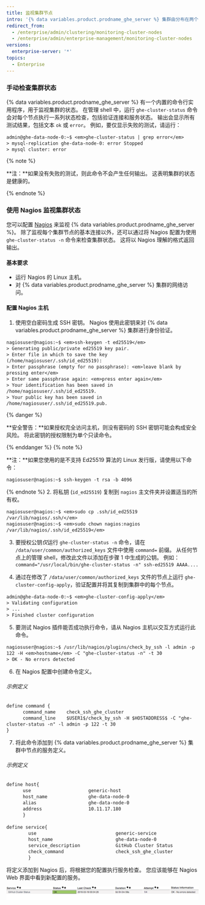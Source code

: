 ```yaml
---
title: 监视集群节点
intro: '{% data variables.product.prodname_ghe_server %} 集群由分布在两个或多个节点上的冗余服务组成。 如果单个服务或整个节点将要发生故障，这种情况不应立即展示给集群的用户。 但是，由于性能和冗余受到影响，因此监视 {% data variables.product.prodname_ghe_server %} 集群的状态非常重要。'
redirect_from:
  - /enterprise/admin/clustering/monitoring-cluster-nodes
  - /enterprise/admin/enterprise-management/monitoring-cluster-nodes
versions:
  enterprise-server: '*'
topics:
  - Enterprise
---
```


### 手动检查集群状态

{% data variables.product.prodname_ghe_server %} 有一个内置的命令行实用程序，用于监视集群的状态。 在管理 shell 中，运行 `ghe-cluster-status` 命令会对每个节点执行一系列状态检查，包括验证连接和服务状态。 输出会显示所有测试结果，包括文本 `ok` 或 `error`。 例如，要仅显示失败的测试，请运行：

```shell
admin@ghe-data-node-0:~$ <em>ghe-cluster-status | grep error</em>
> mysql-replication ghe-data-node-0: error Stopped
> mysql cluster: error
```
{% note %}

**注：**如果没有失败的测试，则此命令不会产生任何输出。 这表明集群的状态是健康的。

{% endnote %}

### 使用 Nagios 监视集群状态

您可以配置 [Nagios](https://www.nagios.org/) 来监视 {% data variables.product.prodname_ghe_server %}。 除了监视每个集群节点的基本连接以外，还可以通过将 Nagios 配置为使用 `ghe-cluster-status -n` 命令来检查集群状态。 这将以 Nagios 理解的格式返回输出。

#### 基本要求
* 运行 Nagios 的 Linux 主机。
* 对 {% data variables.product.prodname_ghe_server %} 集群的网络访问。

#### 配置 Nagios 主机
1. 使用空白密码生成 SSH 密钥。 Nagios 使用此密钥来对 {% data variables.product.prodname_ghe_server %} 集群进行身份验证。
  ```shell
  nagiosuser@nagios:~$ <em>ssh-keygen -t ed25519</em>
  > Generating public/private ed25519 key pair.
  > Enter file in which to save the key (/home/nagiosuser/.ssh/id_ed25519):
  > Enter passphrase (empty for no passphrase): <em>leave blank by pressing enter</em>
  > Enter same passphrase again: <em>press enter again</em>
  > Your identification has been saved in /home/nagiosuser/.ssh/id_ed25519.
  > Your public key has been saved in /home/nagiosuser/.ssh/id_ed25519.pub.
  ```
  {% danger %}

  **安全警告：**如果授权完全访问主机，则没有密码的 SSH 密钥可能会构成安全风险。 将此密钥的授权限制为单个只读命令。

  {% enddanger %}
  {% note %}

  **注：**如果您使用的是不支持 Ed25519 算法的 Linux 发行版，请使用以下命令：
  ```shell
  nagiosuser@nagios:~$ ssh-keygen -t rsa -b 4096
  ```

  {% endnote %}
2. 将私钥 (`id_ed25519`) 复制到 `nagios` 主文件夹并设置适当的所有权。
  ```shell
  nagiosuser@nagios:~$ <em>sudo cp .ssh/id_ed25519 /var/lib/nagios/.ssh/</em>
  nagiosuser@nagios:~$ <em>sudo chown nagios:nagios /var/lib/nagios/.ssh/id_ed25519</em>
  ```

3. 要授权公钥*仅*运行 `ghe-cluster-status -n` 命令，请在 `/data/user/common/authorized_keys` 文件中使用 `command=` 前缀。 从任何节点上的管理 shell，修改此文件以添加在步骤 1 中生成的公钥。 例如：`command="/usr/local/bin/ghe-cluster-status -n" ssh-ed25519 AAAA....`

4. 通过在修改了 `/data/user/common/authorized_keys` 文件的节点上运行 `ghe-cluster-config-apply`，验证配置并将其复制到集群中的每个节点。

  ```shell
  admin@ghe-data-node-0:~$ <em>ghe-cluster-config-apply</em>
  > Validating configuration
  > ...
  > Finished cluster configuration
  ```

5. 要测试 Nagios 插件能否成功执行命令，请从 Nagios 主机以交互方式运行此命令。
  ```shell
  nagiosuser@nagios:~$ /usr/lib/nagios/plugins/check_by_ssh -l admin -p 122 -H <em>hostname</em> -C "ghe-cluster-status -n" -t 30
  > OK - No errors detected
  ```

6. 在 Nagios 配置中创建命令定义。

  ###### 示例定义

  ```
  define command {
        command_name    check_ssh_ghe_cluster
        command_line    $USER1$/check_by_ssh -H $HOSTADDRESS$ -C "ghe-cluster-status -n" -l admin -p 122 -t 30
  }
  ```
7. 将此命令添加到 {% data variables.product.prodname_ghe_server %} 集群中节点的服务定义。


  ###### 示例定义

  ```
  define host{
        use                     generic-host
        host_name               ghe-data-node-0
        alias                   ghe-data-node-0
        address                 10.11.17.180
        }

  define service{
          use                             generic-service
          host_name                       ghe-data-node-0
          service_description             GitHub Cluster Status
          check_command                   check_ssh_ghe_cluster
          }
  ```

将定义添加到 Nagios 后，将根据您的配置执行服务检查。 您应该能够在 Nagios Web 界面中看到新配置的服务。

![Nagios 示例](/assets/images/enterprise/cluster/nagios-example.png)
